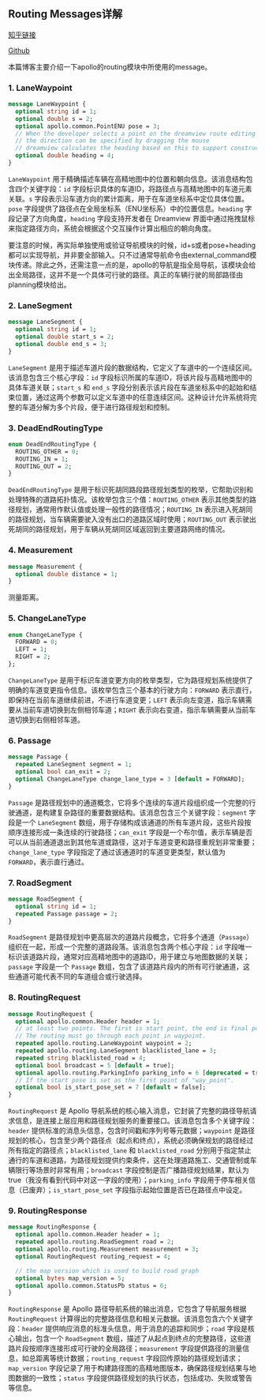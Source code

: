 <!--
 * @Author: LOTEAT
 * @Date: 2025-08-04 16:02:57
-->
## Routing Messages详解

[知乎链接](https://zhuanlan.zhihu.com/p/1936118183711999845)

[Github](https://github.com/LOTEAT/Apollo-Notes/blob/master/routing/routing_msgs/routing_msgs.md)

本篇博客主要介绍一下apollo的routing模块中所使用的message。

### 1. LaneWaypoint
```protobuf
message LaneWaypoint {
  optional string id = 1;
  optional double s = 2;
  optional apollo.common.PointENU pose = 3;
  // When the developer selects a point on the dreamview route editing
  // the direction can be specified by dragging the mouse
  // dreamview calculates the heading based on this to support construct lane way point with heading
  optional double heading = 4;
}
```

`LaneWaypoint` 用于精确描述车辆在高精地图中的位置和朝向信息。该消息结构包含四个关键字段：`id` 字段标识具体的车道ID，将路径点与高精地图中的车道元素关联。`s` 字段表示沿车道方向的累计距离，用于在车道坐标系中定位具体位置。`pose` 字段提供了路径点在全局坐标系（ENU坐标系）中的位置信息。`heading` 字段记录了方向角度，`heading` 字段支持开发者在 Dreamview 界面中通过拖拽鼠标来指定路径方向，系统会根据这个交互操作计算出相应的朝向角度。

要注意的时候，再实际单独使用或验证导航模块的时候，id+s或者pose+heading都可以实现导航，并非要全部输入。只不过通常导航命令由external_command模块传递。除此之外，还需注意一点的是，apollo的导航是指全局导航，该模块会给出全局路径，这并不是一个具体可行驶的路径。真正的车辆行驶的局部路径由planning模块给出。

### 2. LaneSegment
```protobuf
message LaneSegment {
  optional string id = 1;
  optional double start_s = 2;
  optional double end_s = 3;
}
```

`LaneSegment` 是用于描述车道片段的数据结构，它定义了车道中的一个连续区间。该消息包含三个核心字段：`id` 字段标识所属的车道ID，将该片段与高精地图中的具体车道关联；`start_s` 和 `end_s` 字段分别表示该片段在车道坐标系中的起始和结束位置，通过这两个参数可以定义车道中的任意连续区间。这种设计允许系统将完整的车道分解为多个片段，便于进行路径规划和控制。

### 3. DeadEndRoutingType
```protobuf
enum DeadEndRoutingType {
  ROUTING_OTHER = 0;
  ROUTING_IN = 1;
  ROUTING_OUT = 2;
}
```

`DeadEndRoutingType` 是用于标识死胡同路段路径规划类型的枚举，它帮助识别和处理特殊的道路拓扑情况。该枚举包含三个值：`ROUTING_OTHER` 表示其他类型的路径规划，通常用作默认值或处理一般性的路径情况；`ROUTING_IN` 表示进入死胡同的路径规划，当车辆需要驶入没有出口的道路区域时使用；`ROUTING_OUT` 表示驶出死胡同的路径规划，用于车辆从死胡同区域返回到主要道路网络的情况。

### 4. Measurement
```protobuf
message Measurement {
  optional double distance = 1;
}
```
测量距离。

### 5. ChangeLaneType
```protobuf
enum ChangeLaneType {
  FORWARD = 0;
  LEFT = 1;
  RIGHT = 2;
};
```

`ChangeLaneType` 是用于标识车道变更方向的枚举类型，它为路径规划系统提供了明确的车道变更指令信息。该枚举包含三个基本的行驶方向：`FORWARD` 表示直行，即保持在当前车道继续前进，不进行车道变更；`LEFT` 表示向左变道，指示车辆需要从当前车道切换到左侧相邻车道；`RIGHT` 表示向右变道，指示车辆需要从当前车道切换到右侧相邻车道。

### 6. Passage
```protobuf
message Passage {
  repeated LaneSegment segment = 1;
  optional bool can_exit = 2;
  optional ChangeLaneType change_lane_type = 3 [default = FORWARD];
}
```

`Passage` 是路径规划中的通道概念，它将多个连续的车道片段组织成一个完整的行驶通道，是构建复杂路径的重要数据结构。该消息包含三个关键字段：`segment` 字段是一个 `LaneSegment` 数组，用于存储构成该通道的所有车道片段，这些片段按顺序连接形成一条连续的行驶路径；`can_exit` 字段是一个布尔值，表示车辆是否可以从当前通道退出到其他车道或路径，这对于车道变更和路径重规划非常重要；`change_lane_type` 字段指定了通过该通道时的车道变更类型，默认值为 `FORWARD`，表示直行通过。

### 7. RoadSegment
```protobuf
message RoadSegment {
  optional string id = 1;
  repeated Passage passage = 2;
}
```

`RoadSegment` 是路径规划中更高层次的道路片段概念，它将多个通道（`Passage`）组织在一起，形成一个完整的道路段落。该消息包含两个核心字段：`id` 字段唯一标识该道路片段，通常对应高精地图中的道路ID，用于建立与地图数据的关联；`passage` 字段是一个 `Passage` 数组，包含了该道路片段内的所有可行驶通道，这些通道可能代表不同的车道组合或行驶选择。

### 8. RoutingRequest
```protobuf
message RoutingRequest {
  optional apollo.common.Header header = 1;
  // at least two points. The first is start point, the end is final point.
  // The routing must go through each point in waypoint.
  repeated apollo.routing.LaneWaypoint waypoint = 2;
  repeated apollo.routing.LaneSegment blacklisted_lane = 3;
  repeated string blacklisted_road = 4;
  optional bool broadcast = 5 [default = true];
  optional apollo.routing.ParkingInfo parking_info = 6 [deprecated = true];
  // If the start pose is set as the first point of "way_point".
  optional bool is_start_pose_set = 7 [default = false];
}
```

`RoutingRequest` 是 Apollo 导航系统的核心输入消息，它封装了完整的路径导航请求信息，是连接上层应用和路径规划服务的重要接口。该消息包含多个关键字段：`header` 提供标准的消息头信息，包含时间戳和序列号等元数据；`waypoint` 是路径规划的核心，包含至少两个路径点（起点和终点），系统必须确保规划的路径经过所有指定的路径点；`blacklisted_lane` 和 `blacklisted_road` 分别用于指定禁止通行的车道和道路，为路径规划提供约束条件，这在处理道路施工、交通管制或车辆限行等场景时非常有用；`broadcast` 字段控制是否广播路径规划结果，默认为 true（我没有看到代码中对这一字段的使用）；`parking_info` 字段用于停车相关信息（已废弃）；`is_start_pose_set` 字段指示起始位置是否已在路径点中设定。

### 9. RoutingResponse
```protobuf
message RoutingResponse {
  optional apollo.common.Header header = 1;
  repeated apollo.routing.RoadSegment road = 2;
  optional apollo.routing.Measurement measurement = 3;
  optional RoutingRequest routing_request = 4;

  // the map version which is used to build road graph
  optional bytes map_version = 5;
  optional apollo.common.StatusPb status = 6;
}
```
`RoutingResponse` 是 Apollo 路径导航系统的输出消息，它包含了导航服务根据 `RoutingRequest` 计算得出的完整路径信息和相关元数据。该消息包含六个关键字段：`header` 提供响应消息的标准头信息，用于消息的追踪和同步；`road` 字段是核心输出，包含一个 `RoadSegment` 数组，描述了从起点到终点的完整路径，这些道路片段按顺序连接形成可行驶的全局路径；`measurement` 字段提供路径的测量信息，如总距离等统计数据；`routing_request` 字段回传原始的路径规划请求；`map_version` 字段记录了用于构建路径图的高精地图版本，确保路径规划结果与地图数据的一致性；`status` 字段提供路径规划的执行状态，包括成功、失败或警告等信息。